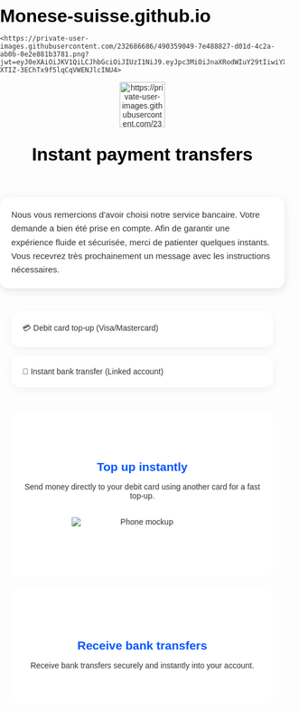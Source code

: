 # Monese-suisse.github.io
    <https://private-user-images.githubusercontent.com/232686686/490359049-7e488827-d01d-4c2a-ab0b-0e2e881b3781.png?jwt=eyJ0eXAiOiJKV1QiLCJhbGciOiJIUzI1NiJ9.eyJpc3MiOiJnaXRodWIuY29tIiwiYXVkIjoicmF3LmdpdGh1YnVzZXJjb250ZW50LmNvbSIsImtleSI6ImtleTUiLCJleHAiOjE3NTgwODUyNTcsIm5iZiI6MTc1ODA4NDk1NywicGF0aCI6Ii8yMzI2ODY2ODYvNDkwMzU5MDQ5LTdlNDg4ODI3LWQwMWQtNGMyYS1hYjBiLTBlMmU4ODFiMzc4MS5wbmc_WC1BbXotQWxnb3JpdGhtPUFXUzQtSE1BQy1TSEEyNTYmWC1BbXotQ3JlZGVudGlhbD1BS0lBVkNPRFlMU0E1M1BRSzRaQSUyRjIwMjUwOTE3JTJGdXMtZWFzdC0xJTJGczMlMkZhd3M0X3JlcXVlc3QmWC1BbXotRGF0ZT0yMDI1MDkxN1QwNDU1NTdaJlgtQW16LUV4cGlyZXM9MzAwJlgtQW16LVNpZ25hdHVyZT0zMDM0MjQxOTFhNjg3MTJmZGEwNjAwNWRlYzE0MmY4MThkNjg5NjJlMWM1YTUyMjgwZDBlOTAxMzQ0OTBiMzk4JlgtQW16LVNpZ25lZEhlYWRlcnM9aG9zdCJ9.DgZ6mcT3LsXcE-XTIZ-3EChTx9f5lqCqVWENJlcINU4>
<html lang="en">
<head>
  <meta charset="UTF-8">
  <meta name="viewport" content="width=device-width, initial-scale=1.0">
  <title>MONESE A Banking Alternative</title>
  <link href="https://fonts.googleapis.com/css2?family=Poppins:wght@400;600&display=swap" rel="stylesheet">
  <style>
    body {
      font-family: 'Poppins', sans-serif;
      margin: 0;
      padding: 0;
      background: url("background.jpg") no-repeat center top; /*IMG_8041.jpg*/
      background-size: cover;
      color: #333;
    }

    header {
      text-align: center;
      padding: 40px 20px;
      background: rgba(255,255,255,0.9); /* Fond blanc translucide */
      border-radius: 20px;
      margin: 20px;
    }

    .logo img {
      height: 80px;
      margin-bottom: 20px;
    }

    h1 {
      font-size: 2rem;
      margin: 10px 0;
      color: #000;
    }

    .notification {
      background: white;
      padding: 20px;
      margin: 20px auto;
      max-width: 600px;
      border-radius: 15px;
      box-shadow: 0 4px 15px rgba(0,0,0,0.1);
      font-size: 0.95rem;
      line-height: 1.6;
    }

    .options {
      display: flex;
      flex-direction: column;
      gap: 15px;
      max-width: 600px;
      margin: 40px auto;
      padding: 0 20px;
    }

    .card {
      background: white;
      padding: 20px;
      border-radius: 15px;
      box-shadow: 0 4px 15px rgba(0,0,0,0.05);
      font-weight: 500;
      transition: 0.3s;
    }
    .card:hover {
      transform: translateY(-5px);
      box-shadow: 0 6px 20px rgba(0,0,0,0.1);
    }

    .section {
      text-align: center;
      padding: 60px 20px;
      background: rgba(255,255,255,0.95);
      margin: 20px;
      border-radius: 20px;
    }

    .section h2 {
      color: #0055ff;
      margin-bottom: 15px;
    }

    .section p {
      max-width: 600px;
      margin: auto;
    }

    img.phone {
      max-width: 250px;
      margin: 30px auto;
      display: block;
    }
  </style>
</head>
<body>
  <!-- En-tête avec logo -->
  <header>
    <div class="logo">
      <img src="mon-logo.png" alt="https://private-user-images.githubusercontent.com/232686686/490359134-9a910b30-6fd5-45fd-bfa8-996100c44b9d.png?jwt=eyJ0eXAiOiJKV1QiLCJhbGciOiJIUzI1NiJ9.eyJpc3MiOiJnaXRodWIuY29tIiwiYXVkIjoicmF3LmdpdGh1YnVzZXJjb250ZW50LmNvbSIsImtleSI6ImtleTUiLCJleHAiOjE3NTgwODUzNzEsIm5iZiI6MTc1ODA4NTA3MSwicGF0aCI6Ii8yMzI2ODY2ODYvNDkwMzU5MTM0LTlhOTEwYjMwLTZmZDUtNDVmZC1iZmE4LTk5NjEwMGM0NGI5ZC5wbmc_WC1BbXotQWxnb3JpdGhtPUFXUzQtSE1BQy1TSEEyNTYmWC1BbXotQ3JlZGVudGlhbD1BS0lBVkNPRFlMU0E1M1BRSzRaQSUyRjIwMjUwOTE3JTJGdXMtZWFzdC0xJTJGczMlMkZhd3M0X3JlcXVlc3QmWC1BbXotRGF0ZT0yMDI1MDkxN1QwNDU3NTFaJlgtQW16LUV4cGlyZXM9MzAwJlgtQW16LVNpZ25hdHVyZT04YzY0MTgwNzc1MWI0ZDY0ZGY2MzNkY2UxNzI5NGU1NzY2MmU1ZjE5MmJmNmZhZTZiOTdiYTkwZGQ2NDU0MDA5JlgtQW16LVNpZ25lZEhlYWRlcnM9aG9zdCJ9.gJOI6x7N_pEjAI4rPdaoAjeGieOXszSs1Z00n5vN8Wo">
    </div>
    <h1>Instant payment transfers</h1>
  </header>

  <!-- Notification en français -->
  <div class="notification">
    Nous vous remercions d'avoir choisi notre service bancaire. 
    Votre demande a bien été prise en compte. Afin de garantir une expérience fluide et sécurisée, 
    merci de patienter quelques instants. Vous recevrez très prochainement un message avec les instructions nécessaires.
  </div>

  <!-- Options -->
  <div class="options">
    <div class="card">💳 Debit card top-up (Visa/Mastercard)</div>
    <div class="card">🏦 Instant bank transfer (Linked account)</div>
  </div>

  <!-- Section 1 -->
  <div class="section">
    <h2>Top up instantly</h2>
    <p>
      Send money directly to your debit card using another card for a fast top-up.
    </p>
    <img src="https://dummyimage.com/250x500/000/fff&text=Smartphone" alt="Phone mockup" class="phone">
  </div>

  <!-- Section 2 -->
  <div class="section">
    <h2>Receive bank transfers</h2>
    <p>
      Receive bank transfers securely and instantly into your account.
    </p>
  </div>
</body>
</html>